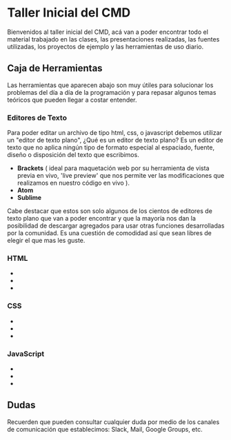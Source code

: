 # Taller Inicial del CMD

Bienvenidos al taller inicial del CMD, acá van a poder encontrar todo el material trabajado en las clases, las presentaciones realizadas, las fuentes utilizadas, los proyectos de ejemplo y las herramientas de uso diario.

## Caja de Herramientas

Las herramientas que aparecen abajo son muy útiles para solucionar los problemas del día a día de la programación y para repasar algunos temas teóricos que pueden llegar a costar entender.

### Editores de Texto

Para poder editar un archivo de tipo html, css, o javascript debemos utilizar un "editor de texto plano", ¿Qué es un editor de texto plano? Es un editor de texto que no aplica ningún tipo de formato especial al espaciado, fuente, diseño o disposición del texto que escribimos.

*  __Brackets__ ( ideal para maquetación web por su herramienta de vista previa en vivo, 'live preview' que nos permite ver las modificaciones que realizamos en nuestro código en vivo ).
*  __Atom__
*  __Sublime__

Cabe destacar que estos son solo algunos de los cientos de editores de texto plano que van a poder encontrar y que la mayoría nos dan la posibilidad de descargar agregados para usar otras funciones desarrolladas por la comunidad. Es una cuestión de comodidad así que sean libres de elegir el que mas les guste.

### HTML
* 
* 
* 

### CSS
* 
* 
* 

### JavaScript
* 
* 
* 





## Dudas

Recuerden que pueden consultar cualquier duda por medio de los canales de comunicación que establecimos: Slack, Mail, Google Groups, etc.